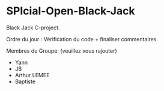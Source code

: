 SPIcial-Open-Black-Jack
=======================

Black Jack C-project.

Ordre du jour : Vérification du code + finaliser commentaires.

Membres du Groupe: (veuillez vous rajouter)
- Yann
- JB
- Arthur LEMEE
- Baptiste
